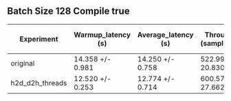 ## Batch Size 128 Compile true

| Experiment | Warmup_latency (s) | Average_latency (s) | Throughput (samples/sec) | GPU Utilization (%) |
| ---------- | ------------------ | ------------------- | ------------------------ | ------------------- |
| original | 14.358 +/- 0.981 | 14.250 +/- 0.758 | 522.998 +/- 20.830 | 55.501 +/- 2.123 |
| h2d_d2h_threads | 12.520 +/- 0.253 | 12.774 +/- 0.714 | 600.578 +/- 27.662 | 61.534 +/- 3.653 |
